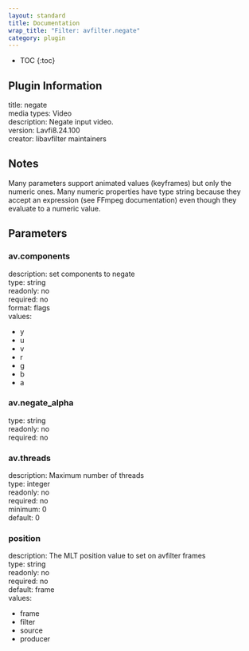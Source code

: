 ```yaml
---
layout: standard
title: Documentation
wrap_title: "Filter: avfilter.negate"
category: plugin
---
```

* TOC
{:toc}

## Plugin Information

title: negate  
media types:
Video  
description: Negate input video.  
version: Lavfi8.24.100  
creator: libavfilter maintainers  

## Notes

Many parameters support animated values (keyframes) but only the numeric ones. Many numeric properties have type string because they accept an expression (see FFmpeg documentation) even though they evaluate to a numeric value.

## Parameters

### av.components

  
description:
set components to negate  
type: string  
readonly: no  
required: no  
format: flags  
values:  

* y
* u
* v
* r
* g
* b
* a

### av.negate_alpha

  
type: string  
readonly: no  
required: no  

### av.threads

  
description:
Maximum number of threads  
type: integer  
readonly: no  
required: no  
minimum: 0  
default: 0  

### position

  
description:
The MLT position value to set on avfilter frames  
type: string  
readonly: no  
required: no  
default: frame  
values:  

* frame
* filter
* source
* producer

